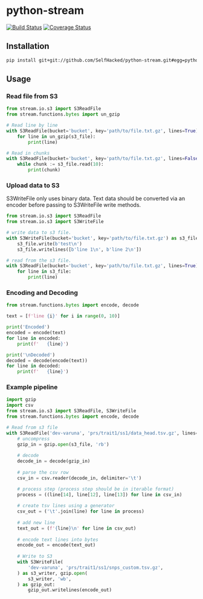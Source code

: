 # python-stream

[![Build Status](https://travis-ci.com/SelfHacked/python-stream.svg?branch=master)](https://travis-ci.com/SelfHacked/python-stream)
[![Coverage Status](https://coveralls.io/repos/github/SelfHacked/python-stream/badge.svg?branch=master)](https://coveralls.io/github/SelfHacked/python-stream?branch=master)

## Installation

```bash
pip install git+git://github.com/SelfHacked/python-stream.git#egg=python-stream
```


## Usage

### Read file from S3

```python
from stream.io.s3 import S3ReadFile
from stream.functions.bytes import un_gzip 

# Read line by line
with S3ReadFile(bucket='bucket', key='path/to/file.txt.gz', lines=True) as s3_file:
    for line in un_gzip(s3_file):
        print(line)

# Read in chunks
with S3ReadFile(bucket='bucket', key='path/to/file.txt.gz', lines=False) as s3_file:
    while chunk := s3_file.read(10):
        print(chunk)
```

### Upload data to S3

S3WriteFile only uses binary data. Text data should be converted via an encoder before passing to S3WriteFile write methods.

```python
from stream.io.s3 import S3ReadFile
from stream.io.s3 import S3WriteFile

# write data to s3 file.
with S3WriteFile(bucket='bucket', key='path/to/file.txt.gz') as s3_file:
    s3_file.write(b'test\n')
    s3_file.writelines([b'line 1\n', b'line 2\n'])

# read from the s3 file.    
with S3ReadFile(bucket='bucket', key='path/to/file.txt.gz', lines=True) as s3_file:
    for line in s3_file:
        print(line)
```

### Encoding and Decoding

```python
from stream.functions.bytes import encode, decode

text = [f'line {i}' for i in range(0, 10)]

print('Encoded')
encoded = encode(text)
for line in encoded:
    print(f'   {line}')

print('\nDecoded')
decoded = decode(encode(text))
for line in decoded:
    print(f'   {line}')
```


### Example pipeline

```python
import gzip
import csv
from stream.io.s3 import S3ReadFile, S3WriteFile
from stream.functions.bytes import encode, decode

# Read from s3 file
with S3ReadFile('dev-varuna', 'prs/trait1/ss1/data_head.tsv.gz', lines=False) as s3_file:
    # uncompress
    gzip_in = gzip.open(s3_file, 'rb')
    
    # decode
    decode_in = decode(gzip_in)
    
    # parse the csv row
    csv_in = csv.reader(decode_in, delimiter='\t')

    # process step (process step should be in iterable format)
    process = ((line[14], line[12], line[13]) for line in csv_in)
    
    # create tsv lines using a generator
    csv_out = ('\t'.join(line) for line in process)
    
    # add new line
    text_out = (f'{line}\n' for line in csv_out)
    
    # encode text lines into bytes
    encode_out = encode(text_out)
    
    # Write to S3
    with S3WriteFile(
        'dev-varuna', 'prs/trait1/ss1/snps_custom.tsv.gz',
    ) as s3_writer, gzip.open(
        s3_writer, 'wb',
    ) as gzip_out:
        gzip_out.writelines(encode_out)
```
